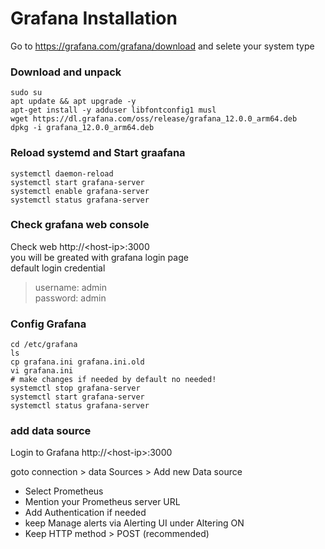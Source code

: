# Grafana Installation

Go to https://grafana.com/grafana/download and selete your system type 
### Download and unpack
```
sudo su
apt update && apt upgrade -y
apt-get install -y adduser libfontconfig1 musl
wget https://dl.grafana.com/oss/release/grafana_12.0.0_arm64.deb
dpkg -i grafana_12.0.0_arm64.deb
```
### Reload systemd and Start graafana
```
systemctl daemon-reload
systemctl start grafana-server
systemctl enable grafana-server
systemctl status grafana-server
```
### Check grafana web console
Check web http://<host-ip\>:3000 <br/>
you will be greated with grafana login page<br/>
default login credential<br/>
>username: admin <br/>
>password: admin <br/>

### Config Grafana

```
cd /etc/grafana
ls
cp grafana.ini grafana.ini.old
vi grafana.ini
# make changes if needed by default no needed!
systemctl stop grafana-server
systemctl start grafana-server
systemctl status grafana-server
```
### add data source
Login to Grafana http://<host-ip\>:3000 <br/>

goto connection > data Sources > Add new Data source

* Select Prometheus
* Mention your Prometheus server URL
* Add Authentication if needed
* keep Manage alerts via Alerting UI under Altering ON
* Keep HTTP method > POST (recommended)
